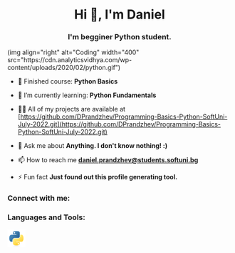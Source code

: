 <h1 align="center">Hi 👋, I'm Daniel</h1>
<h3 align="center">I'm begginer Python student.</h3>
(img align="right" alt="Coding" width="400" src="https://cdn.analyticsvidhya.com/wp-content/uploads/2020/02/python.gif")


- 🔭 Finished course: **Python Basics**

- 👯 I’m currently learning: **Python Fundamentals**

- 👨‍💻 All of my projects are available at [https://github.com/DPrandzhev/Programming-Basics-Python-SoftUni-July-2022.git](https://github.com/DPrandzhev/Programming-Basics-Python-SoftUni-July-2022.git)

- 💬 Ask me about **Anything. I don't know nothing! :)**

- 📫 How to reach me **daniel.prandzhev@students.softuni.bg**

- ⚡ Fun fact **Just found out this profile generating tool.**

<h3 align="left">Connect with me:</h3>
<p align="left">
</p>

<h3 align="left">Languages and Tools:</h3>
<p align="left"> <a href="https://www.python.org" target="_blank" rel="noreferrer"> <img src="https://raw.githubusercontent.com/devicons/devicon/master/icons/python/python-original.svg" alt="python" width="40" height="40"/> </a> </p>
